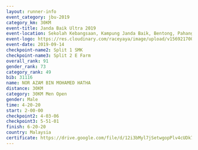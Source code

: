 ```yaml
---
layout: runner-info 
event_category: jbu-2019 
category_km: 30KM 
event-title: Janda Baik Ultra 2019
event-location: Sekolah Kebangsaan, Kampung Janda Baik, Bentong, Pahang, Malaysia 
event-logo: https://res.cloudinary.com/raceyaya/image/upload/v1569217009/logo/janda-baik_vch1pc.jpg 
event-date: 2019-09-14 
checkpoint-name2: Split 1 SMK 
checkpoint-name3: Split 2 E Farm 
overall_rank: 91
gender_rank: 73
category_rank: 49
bib: 31116
name: NOR AZAM BIN MOHAMED HATHA
distance: 30KM
category: 30KM Men Open
gender: Male
time: 4-20-20
start: 2-00-00
checkpoint2: 4-03-06
checkpoint3: 5-51-01
finish: 6-20-20
country: Malaysia
certificate: https://drive.google.com/file/d/12i3bMyl7jSetwgopPlv4cUDk7-9fWt7A/view?usp=sharing
---
```

